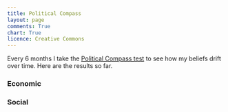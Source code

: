 ```yaml
---
title: Political Compass
layout: page
comments: True
chart: True
licence: Creative Commons
---
```


Every 6 months I take the [Political Compass test](https://www.politicalcompass.org/test) to see how my beliefs drift over time. Here are the results so far.

### Economic

<canvas id="economicChart" width="400" height="150"></canvas>

### Social

<canvas id="socialChart" width="400" height="150"></canvas>

<script>
var economicChartData = {
    datasets: [
      {
        fill: false,
        data: [
          {
            t: new Date(2019, 11, 4),
            y: -5.25
          }, {
            t: new Date(2020, 6, 1),
            y: -6.38
          }, {
            t: new Date(2021, 1, 4),
            y: -7.38
          }, {
            t: new Date(2021, 7, 1),
            y: -5.13
          }, {
            t: new Date(2022, 1, 2),
            y: -5.75
          }, {
            t: new Date(2022, 7, 19),
            y: -7.25
          }, {
            t: new Date(2023, 1, 2),
            y: -6.88
          }, {
            t: new Date(2023, 7, 19),
            y: -5.5
          }, {
            t: new Date(2024, 6, 17),
            y: -5.63
          }, {
            t: new Date(2025, 1, 1),
            y: -5.13
          }
        ],
        borderColor: '#70c1b3',
        borderWidth: 3
      }
    ]
  }
  var ctx2 = document.getElementById("economicChart").getContext("2d");
  var economicChart = new Chart(ctx2, {
    type: 'line',
    data: economicChartData,
    options: {
      annotation: {
        events: ["click"],
        annotations: [
          {
            drawTime: "afterDatasetsDraw",
            type: "line",
            mode: "vertical",
            scaleID: "x-axis-0",
            value: new Date(2021, 8, 1),
            borderColor: "rgba(0,0,0,0)",
            borderWidth: 0,
            label: {
              backgroundColor: "#247ba0",
              content: "Right",
              enabled: true,
              position: "top"
            },
          },
          {
            drawTime: "afterDatasetsDraw",
            type: "line",
            mode: "vertical",
            scaleID: "x-axis-0",
            value: new Date(2021, 8, 1),
            borderColor: "rgba(0,0,0,0)",
            borderWidth: 0,
            label: {
              backgroundColor: "#f25f5c",
              content: "Left",
              enabled: true,
              position: "bottom"
            },
          }
        ]
      },
      legend: {
        display: false
      },
      elements: {
        point: {
          radius: 0
        }
      },
      scales: {
        xAxes: [{
          type: 'time',
          time: {
            unit: 'year'
          }
        }],
        yAxes: [{
          scaleLabel: {
            display: false
          },
          ticks: {
            suggestedMin: -10,
            suggestedMax: 10
          }
        }]
      }
    }
  });
</script>


<script>
var socialChartData = {
    datasets: [
      {
        fill: false,
        data: [
          {
            t: new Date(2019, 11, 4),
            y: -7.28
          }, {
            t: new Date(2020, 6, 1),
            y: -6.05
          }, {
            t: new Date(2021, 1, 4),
            y: -6.51
          }, {
            t: new Date(2021, 7, 1),
            y: -5.33
          }, {
            t: new Date(2022, 1, 2),
            y: -5.79
          }, {
            t: new Date(2022, 7, 19),
            y: -6.36
          }, {
            t: new Date(2023, 1, 2),
            y: -6.92
          }, {
            t: new Date(2023, 7, 19),
            y: -7.18
          }, {
            t: new Date(2024, 6, 17),
            y: -6.1
          }, {
            t: new Date(2025, 1, 1),
            y: -6.1
          }
        ],
        borderColor: '#70c1b3',
        borderWidth: 3
      }
    ]
  }
  var ctx2 = document.getElementById("socialChart").getContext("2d");
  var socialChart = new Chart(ctx2, {
    type: 'line',
    data: socialChartData,
    options: {
      annotation: {
        events: ["click"],
        annotations: [
          {
            drawTime: "afterDatasetsDraw",
            type: "line",
            mode: "vertical",
            scaleID: "x-axis-0",
            value: new Date(2021, 8, 1),
            borderColor: "rgba(0,0,0,0)",
            borderWidth: 0,
            label: {
              backgroundColor: "#247ba0",
              content: "Authoritarian",
              enabled: true,
              position: "top"
            },
          },
          {
            drawTime: "afterDatasetsDraw",
            type: "line",
            mode: "vertical",
            scaleID: "x-axis-0",
            value: new Date(2021, 8, 1),
            borderColor: "rgba(0,0,0,0)",
            borderWidth: 0,
            label: {
              backgroundColor: "#f25f5c",
              content: "Libertarian",
              enabled: true,
              position: "bottom"
            },
          }
        ]
      },
      legend: {
        display: false
      },
      elements: {
        point: {
          radius: 0
        }
      },
      scales: {
        xAxes: [{
          type: 'time',
          time: {
            unit: 'year'
          }
        }],
        yAxes: [{
          scaleLabel: {
            display: false
          },
          ticks: {
            suggestedMin: -10,
            suggestedMax: 10
          }
        }]
      }
    }
  });
</script>
